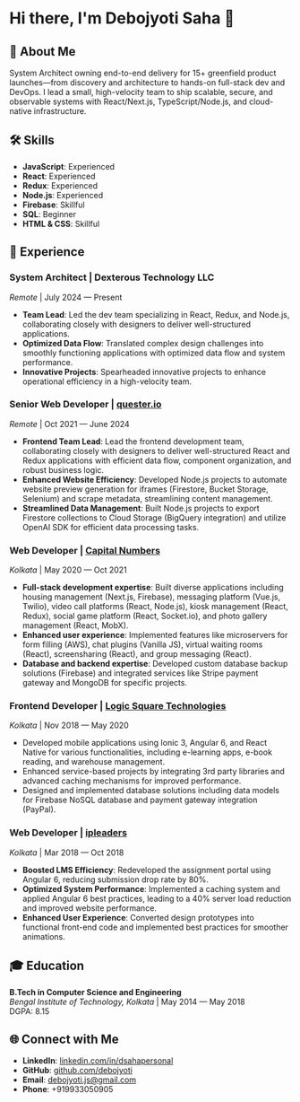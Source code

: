 # Hi there, I'm Debojyoti Saha 👋

## 🚀 About Me

System Architect owning end-to-end delivery for 15+ greenfield product launches—from discovery and architecture to hands-on full-stack dev and DevOps. I lead a small, high-velocity team to ship scalable, secure, and observable systems with React/Next.js, TypeScript/Node.js, and cloud-native infrastructure.

## 🛠 Skills

- **JavaScript**: Experienced
- **React**: Experienced
- **Redux**: Experienced
- **Node.js**: Experienced
- **Firebase**: Skillful
- **SQL**: Beginner
- **HTML & CSS**: Skillful

## 💼 Experience

### System Architect | Dexterous Technology LLC 
_Remote_ | July 2024 — Present

- **Team Lead**: Led the dev team specializing in React, Redux, and Node.js, collaborating closely with designers to deliver well-structured applications.
- **Optimized Data Flow**: Translated complex design challenges into smoothly functioning applications with optimized data flow and system performance.
- **Innovative Projects**: Spearheaded innovative projects to enhance operational efficiency in a high-velocity team.

### Senior Web Developer | [quester.io](https://quester.io)
_Remote_ | Oct 2021 — June 2024

- **Frontend Team Lead**: Lead the frontend development team, collaborating closely with designers to deliver well-structured React and Redux applications with efficient data flow, component organization, and robust business logic.
- **Enhanced Website Efficiency**: Developed Node.js projects to automate website preview generation for iframes (Firestore, Bucket Storage, Selenium) and scrape metadata, streamlining content management.
- **Streamlined Data Management**: Built Node.js projects to export Firestore collections to Cloud Storage (BigQuery integration) and utilize OpenAI SDK for efficient data processing tasks.

### Web Developer | [Capital Numbers](https://www.capitalnumbers.com)
_Kolkata_ | May 2020 — Oct 2021

- **Full-stack development expertise**: Built diverse applications including housing management (Next.js, Firebase), messaging platform (Vue.js, Twilio), video call platforms (React, Node.js), kiosk management (React, Redux), social game platform (React, Socket.io), and photo gallery management (React, MobX).
- **Enhanced user experience**: Implemented features like microservers for form filling (AWS), chat plugins (Vanilla JS), virtual waiting rooms (React), screensharing (React), and group messaging (React).
- **Database and backend expertise**: Developed custom database backup solutions (Firebase) and integrated services like Stripe payment gateway and MongoDB for specific projects.

### Frontend Developer | [Logic Square Technologies](https://www.logicsquaretech.com)
_Kolkata_ | Nov 2018 — May 2020

- Developed mobile applications using Ionic 3, Angular 6, and React Native for various functionalities, including e-learning apps, e-book reading, and warehouse management.
- Enhanced service-based projects by integrating 3rd party libraries and advanced caching mechanisms for improved performance.
- Designed and implemented database solutions including data models for Firebase NoSQL database and payment gateway integration (PayPal).

### Web Developer | [ipleaders](https://www.ipleaders.in)
_Kolkata_ | Mar 2018 — Oct 2018

- **Boosted LMS Efficiency**: Redeveloped the assignment portal using Angular 6, reducing submission drop rate by 80%.
- **Optimized System Performance**: Implemented a caching system and applied Angular 6 best practices, leading to a 40% server load reduction and improved website performance.
- **Enhanced User Experience**: Converted design prototypes into functional front-end code and implemented best practices for smoother animations.

## 🎓 Education

**B.Tech in Computer Science and Engineering**  
_Bengal Institute of Technology, Kolkata_ | May 2014 — May 2018  
DGPA: 8.15

## 🌐 Connect with Me

- **LinkedIn**: [linkedin.com/in/dsahapersonal](https://linkedin.com/in/dsahapersonal)
- **GitHub**: [github.com/debojyoti](https://github.com/debojyoti)
- **Email**: debojyoti.js@gmail.com
- **Phone**: +919933050905
